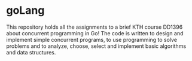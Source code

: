 # goLang

This repository holds all the assignments to a brief KTH course DD1396 about concurrent programming in Go! The code is written to design and implement simple concurrent programs, to use programming to solve problems and to analyze, choose, select and implement basic algorithms and data structures. 
